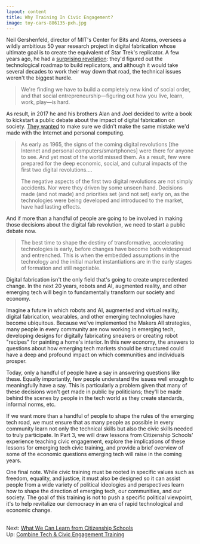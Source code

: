```yaml
---
layout: content
title: Why Training In Civic Engagement?
image: toy-cars-886135-pxh.jpg
---
```


Neil Gershenfeld, director of MIT's Center for Bits and Atoms, oversees a wildly ambitious 50 year research project in digital fabrication whose ultimate goal is to create the equivalent of Star Trek's replicator. A few years ago, he had a [surprising revelation](https://www.edge.org/conversation/neil_gershenfeld-digital-reality):  they'd figured out the technological roadmap to build replicators, and although it would take several decades to work their way down that road, the technical issues weren't the biggest hurdle.

> We're finding we have to build a completely new kind of social order, and that social entrepreneurship—figuring out how you live, learn, work, play—is hard.

As result, in 2017 he and his brothers Alan and Joel decided to write a book to kickstart a public debate about the impact of digital fabrication on society. [They wanted](http://designingreality.org) to make sure we didn't make the same mistake we'd made with the Internet and personal computing.

> As early as 1965, the signs of the coming digital revolutions [the Internet and personal computers/smartphones] were there for anyone to see. And yet most of the world missed them. As a result, few were prepared for the deep economic, social, and cultural impacts of the first two digital revolutions....  
> 
> The negative aspects of the first two digital revolutions are not simply accidents. Nor were they driven by some unseen hand. Decisions made (and not made) and priorities set (and not set) early on, as the technologies were being developed and introduced to the market, have had lasting effects.

And if more than a handful of people are going to be involved in making those decisions about the digital fab revolution, we need to start a public debate now.

> The best time to shape the destiny of transformative, accelerating technologies is early, before changes have become both widespread and entrenched. This is when the embedded assumptions in the technology and the initial market instantiations are in the early stages of formation and still negotiable.

Digital fabrication isn't the only field that's going to create unprecedented change. In the next 20 years, robots and AI, augmented reality, and other emerging tech will begin to fundamentally transform our society and economy.  

Imagine a future in which robots and AI, augmented and virtual reality, digital fabrication, wearables, and other emerging technologies have become ubiquitous.  Because we've implemented the Makers All strategies, many people in every community are now working in emerging tech, developing designs for digitally fabricating sneakers or creating robot "recipes" for painting a home's interior.  In this new economy, the answers to questions about how emerging tech markets should be structured could have a deep and profound impact on which communities and individuals prosper. 

Today, only a handful of people have a say in answering questions like these.  Equally importantly, few people understand the issues well enough to meaningfully have a say. This is particularly a problem given that many of these decisions won't get made in public by politicians; they'll be made behind the scenes by people in the tech world as they create standards, informal norms, etc.

If we want more than a handful of people to shape the rules of the emerging tech road, we must ensure that as many people as possible in every community learn not only the technical skills but also the civic skills needed to truly participate. In Part 3, we will draw lessons from Citizenship Schools' experience teaching civic engagement, explore the implications of these lessons for emerging tech civic training, and provide a brief overview of some of the economic questions emerging tech will raise in the coming years.

One final note. While civic training must be rooted in specific values such as freedom, equality, and justice, it must also be designed so it can assist people from a wide variety of political ideologies and perspectives learn how to shape the direction of emerging tech, our communities, and our society. The goal of this training is not to push a specific political viewpoint, it's to help revitalize our democracy in an era of rapid technological and economic change.

<br/>Next: [What We Can Learn from Citizenship Schools](20-citizenship-schools.html)
<br/>Up: [Combine Tech &amp; Civic Engagement Training](00-index.html)
